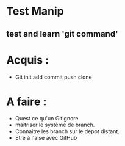 # Test Manip

## test and learn 'git command'

# Acquis :
- Git init add commit push clone

# A faire : 
- Quest ce qu'un Gitignore
- maitriser le système de branch.
- Connaitre les branch sur le depot distant.
- Etre à l'aise avec GitHub
